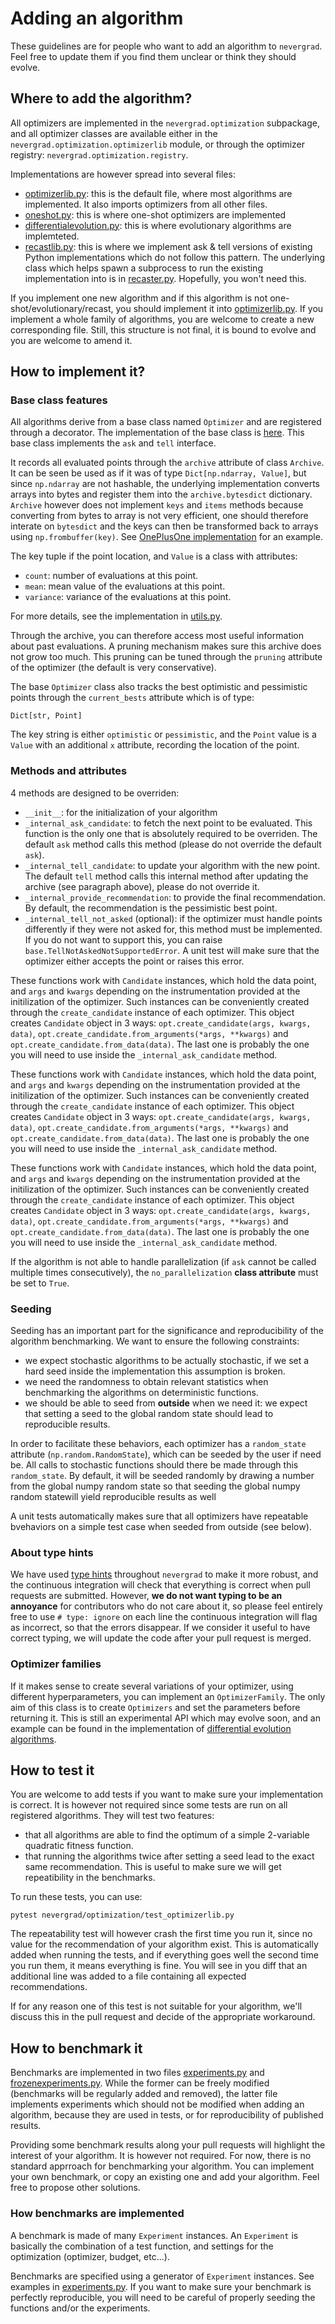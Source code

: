 # Adding an algorithm

These guidelines are for people who want to add an algorithm to `nevergrad`. Feel free to update them if you find them unclear or think they should evolve.

## Where to add the algorithm?

All optimizers are implemented in the `nevergrad.optimization` subpackage, and all optimizer classes are available either in the `nevergrad.optimization.optimizerlib` module, or through the optimizer registry: `nevergrad.optimization.registry`.

Implementations are however spread into several files:
- [optimizerlib.py](../nevergrad/optimization/optimizerlib.py): this is the default file, where most algorithms are implemented. It also imports optimizers from all other files.
- [oneshot.py](../nevergrad/optimization/oneshot.py): this is where one-shot optimizers are implemented
- [differentialevolution.py](../nevergrad/optimization/differentialevolution.py): this is where evolutionary algorithms are implemteted.
- [recastlib.py](../nevergrad/optimization/recastlib.py): this is where we implement ask & tell versions of existing Python implementations which do not follow this pattern. The underlying class which helps spawn a subprocess to run the existing implementation into is in [recaster.py](../nevergrad/optimization/recaster.py). Hopefully, you won't need this.

If you implement one new algorithm and if this algorithm is not one-shot/evolutionary/recast, you should implement it into [optimizerlib.py](../nevergrad/optimization/optimizerlib.py). If you implement a whole family of algorithms, you are welcome to create a new corresponding file.
Still, this structure is not final, it is bound to evolve and you are welcome to amend it.


## How to implement it?

### Base class features

All algorithms derive from a base class named `Optimizer` and are registered through a decorator. The implementation of the base class is [here](../nevergrad/optimization/base.py).
This base class implements the `ask` and `tell` interface.

It records all evaluated points through the `archive` attribute of class `Archive`. It can be seen be used as if it was of type `Dict[np.ndarray, Value]`, but since `np.ndarray` are not hashable, the underlying implementation converts arrays into bytes and register them into the `archive.bytesdict` dictionary. `Archive` however does not implement `keys` and `items` methods because converting from bytes to array is not very efficient, one should therefore interate on `bytesdict` and the keys can then be transformed back to arrays using `np.frombuffer(key)`. See [OnePlusOne implementation](../nevergrad/optimization/optimizerlib.py) for an example.


The key tuple if the point location, and `Value` is a class with attributes:
- `count`: number of evaluations at this point.
- `mean`: mean value of the evaluations at this point.
- `variance`: variance of the evaluations at this point.

For more details, see the implementation in [utils.py](../nevergrad/optimization/utils.py).

Through the archive, you can therefore access most useful information about past evaluations. A pruning mechanism makes sure this archive does
not grow too much. This pruning can be tuned through the `pruning` attribute of the optimizer (the default is very conservative).

The base `Optimizer` class also tracks the best optimistic and pessimistic points through the `current_bests` attribute which is of type:
```
Dict[str, Point]
```
The key string is either `optimistic` or `pessimistic`, and the `Point` value is a `Value` with an additional `x` attribute, recording the location of the point.

### Methods and attributes

4 methods are designed to be overriden:
- `__init__`: for the initialization of your algorithm
- `_internal_ask_candidate`: to fetch the next point to be evaluated. This function is the only one that is absolutely required to be overriden. The default `ask` method calls this method (please do not override the default `ask`).
- `_internal_tell_candidate`: to update your algorithm with the new point. The default `tell` method calls this internal method after updating the archive (see paragraph above), please do not override it.
- `_internal_provide_recommendation`: to provide the final recommendation. By default, the recommendation is the pessimistic best point.
- `_internal_tell_not_asked` (optional): if the optimizer must handle points differently if they were not asked for, this method must be implemented. If you do not want to support this, you can raise `base.TellNotAskedNotSupportedError`. A unit test will make sure that the optimizer either accepts the point or raises this error.

These functions work with `Candidate` instances, which hold the data point, and `args` and `kwargs` depending on the instrumentation provided at the initilization of the optimizer. Such instances can be conveniently created through the `create_candidate` instance of each optimizer. This object creates `Candidate` object in 3 ways: `opt.create_candidate(args, kwargs, data)`, `opt.create_candidate.from_arguments(*args, **kwargs)` and `opt.create_candidate.from_data(data)`. The last one is probably the one you will need to use inside the `_internal_ask_candidate` method.


These functions work with `Candidate` instances, which hold the data point, and `args` and `kwargs` depending on the instrumentation provided at the initilization of the optimizer. Such instances can be conveniently created through the `create_candidate` instance of each optimizer. This object creates `Candidate` object in 3 ways: `opt.create_candidate(args, kwargs, data)`, `opt.create_candidate.from_arguments(*args, **kwargs)` and `opt.create_candidate.from_data(data)`. The last one is probably the one you will need to use inside the `_internal_ask_candidate` method.



These functions work with `Candidate` instances, which hold the data point, and `args` and `kwargs` depending on the instrumentation provided at the initilization of the optimizer. Such instances can be conveniently created through the `create_candidate` instance of each optimizer. This object creates `Candidate` object in 3 ways: `opt.create_candidate(args, kwargs, data)`, `opt.create_candidate.from_arguments(*args, **kwargs)` and `opt.create_candidate.from_data(data)`. The last one is probably the one you will need to use inside the `_internal_ask_candidate` method.



If the algorithm is not able to handle parallelization (if `ask` cannot be called multiple times consecutively), the `no_parallelization` **class attribute** must be set to `True`.



### Seeding

Seeding has an important part for the significance and reproducibility of the algorithm benchmarking. We want to ensure the following constraints:
- we expect stochastic algorithms to be actually stochastic, if we set a hard seed inside the implementation this assumption is broken.
- we need the randomness to obtain relevant statistics when benchmarking the algorithms on deterministic functions.
- we should be able to seed from **outside** when we need it: we expect that setting a seed to the global random state should lead to
reproducible results.

In order to facilitate these behaviors, each optimizer has a `random_state` attribute (`np.random.RandomState`), which can be seeded by the
user if need be. All calls to stochastic functions should there be made through this `random_state`.
By default, it will be seeded randomly by drawing a number from the global numpy random state so
that seeding the global numpy random statewill yield reproducible results as well

A unit tests automatically makes sure that all optimizers have repeatable bvehaviors on a simple test case when seeded from outside (see below).


### About type hints

We have used [type hints](https://docs.python.org/3/library/typing.html) throughout `nevergrad` to make it more robust, and the continuous integration will check that everything is correct when pull requests are submitted. However, **we do not want typing to be an annoyance** for contributors who do not care about it, so please feel entirely free to use `# type: ignore` on each line the continuous integration will flag as incorrect, so that the errors disappear. If we consider it useful to have correct typing, we will update the code after your pull request is merged.


### Optimizer families

If it makes sense to create several variations of your optimizer, using different hyperparameters, you can implement an `OptimizerFamily`. The only aim of this class is to create `Optimizers` and set the parameters before returning it. This is still an experimental API which may evolve soon, and an example can be found in the implementation of [differential evolution algorithms](../nevergrad/optimization/differentialevolution.py).

## How to test it

You are welcome to add tests if you want to make sure your implementation is correct. It is however not required since some tests are run on all registered algorithms. They will test two features:
- that all algorithms are able to find the optimum of a simple 2-variable quadratic fitness function.
- that running the algorithms twice after setting a seed lead to the exact same recommendation. This is useful to make sure we will get repeatibility in the benchmarks.

To run these tests, you can use:
```
pytest nevergrad/optimization/test_optimizerlib.py
```

The repeatability test will however crash the first time you run it, since no value for the recommendation of your algorithm exist. This is automatically added when running the tests, and if everything goes well the second time you run them, it means everything is fine. You will see in you diff that an additional line was added to a file containing all expected recommendations.

If for any reason one of this test is not suitable for your algorithm, we'll discuss this in the pull request and decide of the appropriate workaround.

## How to benchmark it

Benchmarks are implemented in two files [experiments.py](../nevergrad/benchmark/experiments.py) and [frozenexperiments.py](../nevergrad/benchmark/frozenexperiments.py).
While the former can be freely modified (benchmarks will be regularly added and removed), the latter file implements experiments which should not be modified when adding an algorithm, because they are used in tests, or for reproducibility of published results.

Providing some benchmark results along your pull requests will highlight the interest of your algorithm. It is however not required. For now, there is no standard apprroach for benchmarking your algorithm. You can implement your own benchmark, or copy an existing one and add your algorithm. Feel free to propose other solutions.

### How benchmarks are implemented

A benchmark is made of many `Experiment` instances.  An `Experiment` is basically the combination of a test function, and settings for the optimization (optimizer, budget, etc...).

Benchmarks are specified using a generator of `Experiment` instances. See examples in [experiments.py](../nevergrad/benchmark/experiments.py). If you want to make sure your benchmark is perfectly reproducible, you will need to be careful of properly seeding the functions and/or the experiments.
